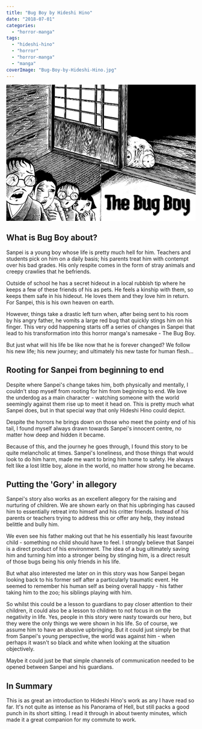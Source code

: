 ```yaml
---
title: "Bug Boy by Hideshi Hino"
date: "2018-07-01"
categories: 
  - "horror-manga"
tags: 
  - "hideshi-hino"
  - "horror"
  - "horror-manga"
  - "manga"
coverImage: "Bug-Boy-by-Hideshi-Hino.jpg"
---
```


![](images/Bug-Boy-by-Hideshi-Hino.jpg)

## What is Bug Boy about?

Sanpei is a young boy whose life is pretty much hell for him. Teachers and students pick on him on a daily basis; his parents treat him with contempt over his bad grades. His only respite comes in the form of stray animals and creepy crawlies that he befriends.

Outside of school he has a secret hideout in a local rubbish tip where he keeps a few of these friends of his as pets. He feels a kinship with them, so keeps them safe in his hideout. He loves them and they love him in return. For Sanpei, this is his own heaven on earth.

However, things take a drastic left turn when, after being sent to his room by his angry father, he vomits a large red bug that quickly stings him on his finger. This very odd happening starts off a series of changes in Sanpei that lead to his transformation into this horror manga's namesake - The Bug Boy.

But just what will his life be like now that he is forever changed? We follow his new life; his new journey; and ultimately his new taste for human flesh...

## Rooting for Sanpei from beginning to end

Despite where Sanpei's change takes him, both physically and mentally, I couldn't stop myself from rooting for him from beginning to end. We love the underdog as a main character - watching someone with the world seemingly against them rise up to meet it head on. This is pretty much what Sanpei does, but in that special way that only Hideshi Hino could depict.

Despite the horrors he brings down on those who meet the pointy end of his tail, I found myself always drawn towards Sanpei's innocent centre, no matter how deep and hidden it became.

Because of this, and the journey he goes through, I found this story to be quite melancholic at times. Sanpei's loneliness, and those things that would look to do him harm, made me want to bring him home to safety. He always felt like a lost little boy, alone in the world, no matter how strong he became.

## Putting the 'Gory' in allegory

Sanpei's story also works as an excellent allegory for the raising and nurturing of children. We are shown early on that his upbringing has caused him to essentially retreat into himself and his critter friends. Instead of his parents or teachers trying to address this or offer any help, they instead belittle and bully him.

We even see his father making out that he his essentially his least favourite child - something no child should have to feel. I strongly believe that Sanpei is a direct product of his environment. The idea of a bug ultimately saving him and turning him into a stronger being by stinging him, is a direct result of those bugs being his only friends in his life.

But what also interested me later on in this story was how Sanpei began looking back to his former self after a particularly traumatic event. He seemed to remember his human self as being overall happy - his father taking him to the zoo; his siblings playing with him.

So whilst this could be a lesson to guardians to pay closer attention to their children, it could also be a lesson to children to not focus in on the negativity in life. Yes, people in this story were nasty towards our hero, but they were the only things we were shown in his life. So of course, we assume him to have an abusive upbringing. But it could just simply be that from Sanpei's young perspective, the world was against him - when perhaps it wasn't so black and white when looking at the situation objectively.

Maybe it could just be that simple channels of communication needed to be opened between Sanpei and his guardians.

## In Summary

This is as great an introduction to Hideshi Hino's work as any I have read so far. It's not quite as intense as his Panorama of Hell, but still packs a good punch in its short sitting. I read it through in about twenty minutes, which made it a great companion for my commute to work.
